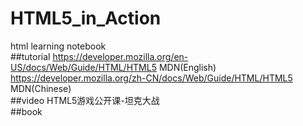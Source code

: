 # HTML5_in_Action
html learning notebook<br>
##tutorial
https://developer.mozilla.org/en-US/docs/Web/Guide/HTML/HTML5  MDN(English)<br>
https://developer.mozilla.org/zh-CN/docs/Web/Guide/HTML/HTML5  MDN(Chinese)<br>
##video
HTML5游戏公开课-坦克大战<br>
##book


